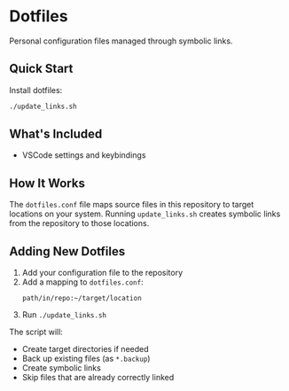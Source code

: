 # Dotfiles

Personal configuration files managed through symbolic links.

## Quick Start

Install dotfiles:
```bash
./update_links.sh
```

## What's Included

- VSCode settings and keybindings

## How It Works

The `dotfiles.conf` file maps source files in this repository to target locations on your system. Running `update_links.sh` creates symbolic links from the repository to those locations.

## Adding New Dotfiles

1. Add your configuration file to the repository
2. Add a mapping to `dotfiles.conf`:
   ```
   path/in/repo:~/target/location
   ```
3. Run `./update_links.sh`

The script will:
- Create target directories if needed
- Back up existing files (as `*.backup`)
- Create symbolic links
- Skip files that are already correctly linked
